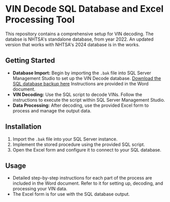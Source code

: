 # VIN Decode SQL Database and Excel Processing Tool

This repository contains a comprehensive setup for VIN decoding. The databse is NHTSA's standalone database, from year 2022. An updated version that works with NHTSA's 2024 database is in the works. 
## Getting Started
- **Database Import:** Begin by importing the `.bak` file into SQL Server Management Studio to set up the VIN Decode database. [Download the SQL database backup here](https://github.com/ssrpw2/NHTSA-VIN-Decoder/releases/tag/v1.0)
Instructions are provided in the Word document.
- **VIN Decoding:** Use the SQL script to decode VINs. Follow the instructions to execute the script within SQL Server Management Studio.
- **Data Processing:** After decoding, use the provided Excel form to process and manage the output data.
  
## Installation
1. Import the `.bak` file into your SQL Server instance.
2. Implement the stored procedure using the provided SQL script.
3. Open the Excel form and configure it to connect to your SQL database.

## Usage
- Detailed step-by-step instructions for each part of the process are included in the Word document. Refer to it for setting up, decoding, and processing your VIN data.
- The Excel form is for use with the SQL database output. 
